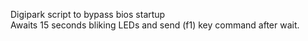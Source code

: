 Digipark script to bypass bios startup<br>Awaits 15 seconds bliking LEDs and send (f1) key command after wait.
